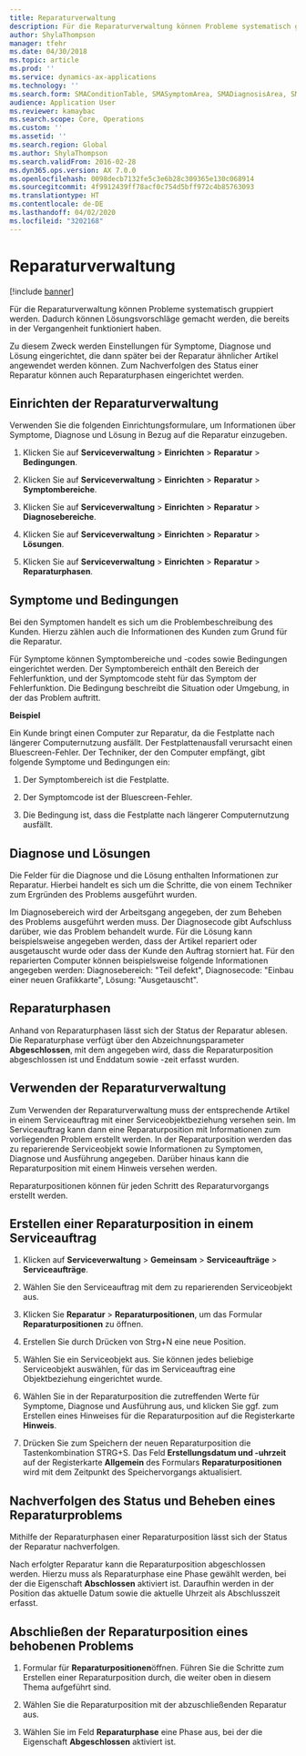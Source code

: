 ```yaml
---
title: Reparaturverwaltung
description: Für die Reparaturverwaltung können Probleme systematisch gruppiert werden. Dadurch können Lösungsvorschläge gemacht werden, die bereits in der Vergangenheit funktioniert haben.
author: ShylaThompson
manager: tfehr
ms.date: 04/30/2018
ms.topic: article
ms.prod: ''
ms.service: dynamics-ax-applications
ms.technology: ''
ms.search.form: SMAConditionTable, SMASymptomArea, SMADiagnosisArea, SMAResolutionTable, SMARepairStage
audience: Application User
ms.reviewer: kamaybac
ms.search.scope: Core, Operations
ms.custom: ''
ms.assetid: ''
ms.search.region: Global
ms.author: ShylaThompson
ms.search.validFrom: 2016-02-28
ms.dyn365.ops.version: AX 7.0.0
ms.openlocfilehash: 0098decb7132fe5c3e6b28c309365e130c068914
ms.sourcegitcommit: 4f9912439ff78acf0c754d5bff972c4b85763093
ms.translationtype: HT
ms.contentlocale: de-DE
ms.lasthandoff: 04/02/2020
ms.locfileid: "3202168"
---
```

# <a name="repair-management"></a>Reparaturverwaltung       

[!include [banner](../includes/banner.md)]


Für die Reparaturverwaltung können Probleme systematisch gruppiert werden. Dadurch können Lösungsvorschläge gemacht werden, die bereits in der Vergangenheit funktioniert haben.

Zu diesem Zweck werden Einstellungen für Symptome, Diagnose und Lösung eingerichtet, die dann später bei der Reparatur ähnlicher Artikel angewendet werden können. Zum Nachverfolgen des Status einer Reparatur können auch Reparaturphasen eingerichtet werden.

## <a name="setting-up-repair-management"></a>Einrichten der Reparaturverwaltung

Verwenden Sie die folgenden Einrichtungsformulare, um Informationen über Symptome, Diagnose und Lösung in Bezug auf die Reparatur einzugeben.

1.  Klicken Sie auf **Serviceverwaltung** \> **Einrichten** \> **Reparatur** \> **Bedingungen**.

2.  Klicken Sie auf **Serviceverwaltung** \> **Einrichten** \> **Reparatur** \> **Symptombereiche**.

3.  Klicken Sie auf **Serviceverwaltung** \> **Einrichten** \> **Reparatur** \> **Diagnosebereiche**.

4.  Klicken Sie auf **Serviceverwaltung** \> **Einrichten** \> **Reparatur** \> **Lösungen**.

5.  Klicken Sie auf **Serviceverwaltung** \> **Einrichten** \> **Reparatur** \> **Reparaturphasen**.

## <a name="symptoms-and-conditions"></a>Symptome und Bedingungen

Bei den Symptomen handelt es sich um die Problembeschreibung des Kunden. Hierzu zählen auch die Informationen des Kunden zum Grund für die Reparatur.

Für Symptome können Symptombereiche und -codes sowie Bedingungen eingerichtet werden. Der Symptombereich enthält den Bereich der Fehlerfunktion, und der Symptomcode steht für das Symptom der Fehlerfunktion. Die Bedingung beschreibt die Situation oder Umgebung, in der das Problem auftritt.

**Beispiel**

Ein Kunde bringt einen Computer zur Reparatur, da die Festplatte nach längerer Computernutzung ausfällt. Der Festplattenausfall verursacht einen Bluescreen-Fehler. Der Techniker, der den Computer empfängt, gibt folgende Symptome und Bedingungen ein:

1.  Der Symptombereich ist die Festplatte.

2.  Der Symptomcode ist der Bluescreen-Fehler.

3.  Die Bedingung ist, dass die Festplatte nach längerer Computernutzung ausfällt.

## <a name="diagnosis-and-resolutions"></a>Diagnose und Lösungen

Die Felder für die Diagnose und die Lösung enthalten Informationen zur Reparatur. Hierbei handelt es sich um die Schritte, die von einem Techniker zum Ergründen des Problems ausgeführt wurden.

Im Diagnosebereich wird der Arbeitsgang angegeben, der zum Beheben des Problems ausgeführt werden muss. Der Diagnosecode gibt Aufschluss darüber, wie das Problem behandelt wurde. Für die Lösung kann beispielsweise angegeben werden, dass der Artikel repariert oder ausgetauscht wurde oder dass der Kunde den Auftrag storniert hat. Für den reparierten Computer können beispielsweise folgende Informationen angegeben werden: Diagnosebereich: "Teil defekt", Diagnosecode: "Einbau einer neuen Grafikkarte", Lösung: "Ausgetauscht".

## <a name="repair-stages"></a>Reparaturphasen

Anhand von Reparaturphasen lässt sich der Status der Reparatur ablesen. Die Reparaturphase verfügt über den Abzeichnungsparameter **Abgeschlossen**, mit dem angegeben wird, dass die Reparaturposition abgeschlossen ist und Enddatum sowie -zeit erfasst wurden.

## <a name="applying-repair-management"></a>Verwenden der Reparaturverwaltung

Zum Verwenden der Reparaturverwaltung muss der entsprechende Artikel in einem Serviceauftrag mit einer Serviceobjektbeziehung versehen sein. Im Serviceauftrag kann dann eine Reparaturposition mit Informationen zum vorliegenden Problem erstellt werden. In der Reparaturposition werden das zu reparierende Serviceobjekt sowie Informationen zu Symptomen, Diagnose und Ausführung angegeben. Darüber hinaus kann die Reparaturposition mit einem Hinweis versehen werden.

Reparaturpositionen können für jeden Schritt des Reparaturvorgangs erstellt werden.

## <a name="create-a-repair-line-on-a-service-order"></a>Erstellen einer Reparaturposition in einem Serviceauftrag

1.  Klicken auf **Serviceverwaltung** \> **Gemeinsam** \> **Serviceaufträge** \> **Serviceaufträge**.

2.  Wählen Sie den Serviceauftrag mit dem zu reparierenden Serviceobjekt aus.

3.  Klicken Sie **Reparatur** \> **Reparaturpositionen**, um das Formular **Reparaturpositionen** zu öffnen.

4.  Erstellen Sie durch Drücken von Strg+N eine neue Position.

5.  Wählen Sie ein Serviceobjekt aus. Sie können jedes beliebige Serviceobjekt auswählen, für das im Serviceauftrag eine Objektbeziehung eingerichtet wurde.

6.  Wählen Sie in der Reparaturposition die zutreffenden Werte für Symptome, Diagnose und Ausführung aus, und klicken Sie ggf. zum Erstellen eines Hinweises für die Reparaturposition auf die Registerkarte **Hinweis**.

7.  Drücken Sie zum Speichern der neuen Reparaturposition die Tastenkombination STRG+S. Das Feld **Erstellungsdatum und -uhrzeit** auf der Registerkarte **Allgemein** des Formulars **Reparaturpositionen** wird mit dem Zeitpunkt des Speichervorgangs aktualisiert.

## <a name="tracking-progress-and-resolving-a-repair-issue"></a>Nachverfolgen des Status und Beheben eines Reparaturproblems

Mithilfe der Reparaturphasen einer Reparaturposition lässt sich der Status der Reparatur nachverfolgen.

Nach erfolgter Reparatur kann die Reparaturposition abgeschlossen werden. Hierzu muss als Reparaturphase eine Phase gewählt werden, bei der die Eigenschaft **Abschlossen** aktiviert ist. Daraufhin werden in der Position das aktuelle Datum sowie die aktuelle Uhrzeit als Abschlusszeit erfasst.

## <a name="close-a-repair-line-for-a-resolved-issue"></a>Abschließen der Reparaturposition eines behobenen Problems

1.  Formular für **Reparaturpositionen**öffnen. Führen Sie die Schritte zum Erstellen einer Reparaturposition durch, die weiter oben in diesem Thema aufgeführt sind.

2.  Wählen Sie die Reparaturposition mit der abzuschließenden Reparatur aus.

3.  Wählen Sie im Feld **Reparaturphase** eine Phase aus, bei der die Eigenschaft **Abgeschlossen** aktiviert ist.

  


